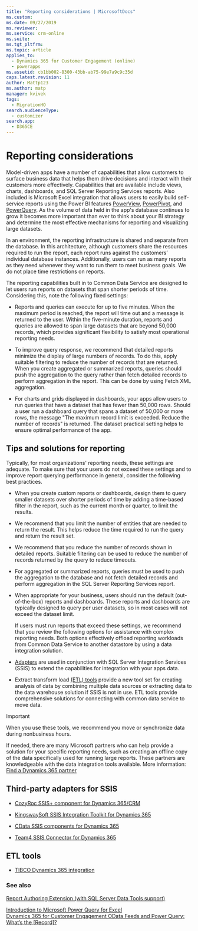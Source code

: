 ```yaml
---
title: "Reporting considerations | MicrosoftDocs"
ms.custom: 
ms.date: 09/27/2019
ms.reviewer: 
ms.service: crm-online
ms.suite: 
ms.tgt_pltfrm: 
ms.topic: article
applies_to: 
  - Dynamics 365 for Customer Engagement (online)
  - powerapps
ms.assetid: cb1bb002-8300-43bb-ab75-99e7a9c9c35d
caps.latest.revision: 11
author: Mattp123
ms.author: matp
manager: kvivek
tags: 
  - MigrationHO
search.audienceType: 
  - customizer
search.app: 
  - D365CE
---
```

# Reporting considerations

Model-driven apps have a number of capabilities that allow customers to surface business data that helps them drive decisions and interact with their customers more effectively.  Capabilities that are available include views, charts, dashboards, and SQL Server Reporting Services reports. Also included is Microsoft Excel integration that allows users to easily build self-service reports using the Power BI features [PowerView](https://support.office.com/article/power-view-overview-and-learning-5380e429-3ee0-4be2-97b7-64d7930020b6), [PowerPivot](https://support.office.com/article/power-pivot-overview-and-learning-f9001958-7901-4caa-ad80-028a6d2432ed), and [PowerQuery](https://support.office.com/article/power-query-overview-and-learning-ed614c81-4b00-4291-bd3a-55d80767f81d). As the volume of data held in the app's database continues to grow it becomes more important than ever to think about your BI strategy and determine the most effective mechanisms for reporting and visualizing large datasets.  
  
 In an environment, the reporting infrastructure is shared and separate from the database. In this architecture, although customers share the resources required to run the report, each report runs against the customers’ individual database instances.  Additionally, users can run as many reports as they need whenever they want to run them to meet business goals.  We do not place time restrictions on reports.  
  
 The reporting capabilities built in to Common Data Service are designed to let users run reports on datasets that span shorter periods of time. Considering this, note the following fixed settings:  
  
- Reports and queries can execute for up to five minutes. When the maximum period is reached, the report will time out and a message is returned to the user. Within the five-minute duration, reports and queries are allowed to span large datasets that are beyond 50,000 records, which provides significant flexibility to satisfy most operational reporting needs.  
  
- To improve query response, we recommend that detailed reports minimize the display of large numbers of records. To do this, apply suitable filtering to reduce the number of records that are returned. When you create aggregated or summarized reports, queries should push the aggregation to the query rather than fetch detailed records to perform aggregation in the report.  This can be done by using Fetch XML aggregation. <!-- More information: [Use FetchXML aggregation](../developer/use-fetchxml-aggregation.md)  -->
  
- For charts and grids displayed in dashboards, your apps allow users to run queries that have a dataset that has fewer than 50,000 rows. Should a user run a dashboard query that spans a dataset of 50,000 or more rows, the message "The maximum record limit is exceeded. Reduce the number of records" is returned.  The dataset practical setting helps to ensure optimal performance of the app.  
 
  
<a name="BKMK_ReportTips"></a>   
## Tips and solutions for reporting  
 Typically, for most organizations' reporting needs, these settings are adequate. To make sure that your users do not exceed these settings and to improve report querying performance in general, consider the following best practices.  
  
- When you create custom reports or dashboards, design them to query smaller datasets over shorter periods of time by adding a time-based filter in the report, such as the current month or quarter, to limit the results.  
  
- We recommend that you limit the number of entities that are needed to return the result. This helps reduce the time required to run the query and return the result set.  
  
- We recommend that you reduce the number of records shown in detailed reports. Suitable filtering can be used to reduce the number of records returned by the query to reduce timeouts.  
  
- For aggregated or summarized reports, queries must be used to push the aggregation to the database and not fetch detailed records and perform aggregation in the SQL Server Reporting Services report.  
  
- When appropriate for your business, users should run the default (out-of-the-box) reports and dashboards. These reports and dashboards are typically designed to query per user datasets, so in most cases will not exceed the dataset limit.  
  
  If users must run reports that exceed these settings, we recommend that you review the following options for assistance with complex reporting needs. Both options effectively offload reporting workloads from Common Data Service to another datastore by using a data integration solution.  
  
- [Adapters](reporting-considerations.md#BKMK_ThirdPartyAdapt) are used in conjunction with SQL Server Integration Services (SSIS) to extend the capabilities for integration with your apps data.  
  
- Extract transform load [(ETL) tools](reporting-considerations.md#BKMK_ETL) provide a new tool set for creating analysis of data by combining multiple data sources or extracting data to the data warehouse solution if SSIS is not in use. ETL tools provide comprehensive solutions for connecting with common data service to move data.  
  
> [!IMPORTANT]
>  When you use these tools, we recommend you move or synchronize data during nonbusiness hours.  
  
 If needed, there are many Microsoft partners who can help provide a solution for your specific reporting needs, such as creating an offline copy of the data specifically used for running large reports.  These partners are knowledgeable with the data integration tools available. More information: [Find a Dynamics 365 partner](https://dynamics.microsoft.com/partners/find-a-partner/)  
  
<a name="BKMK_ThirdPartyAdapt"></a>   
## Third-party adapters for SSIS  
  
-   [CozyRoc SSIS+ component for Dynamics 365/CRM](https://www.cozyroc.com/ssis/dynamics-crm)  
  
-   [KingswaySoft SSIS Integration Toolkit for Dynamics 365](https://www.kingswaysoft.com/products/ssis-integration-toolkit-for-microsoft-dynamics-365)  
  
-   [CData SSIS components for Dynamics 365](https://www.cdata.com/ssis/components/)  
  
-   [Team4 SSIS Connector for Dynamics 365](https://www.team4.de/microsoft-dynamics-365-crm/)  
  
<!--    [PragmaticWorks TaskFactory SSIS Source/Destination for Dynamics CRM](https://pragmaticworks.com/Products/Task-Factory/Features/DynamicsCRMSource.aspx)  -->
  
<a name="BKMK_ETL"></a>   
## ETL tools  
  
-   [TIBCO Dynamics 365 integration](https://www.tibco.com/solutions/microsoft-dynamics-365-integration)  <br />
  
<!--   [Productivity tools from Informatica](https://community.informatica.com/community/search.jspa?peopleEnabled=true&userID=&containerType=14&container=2002&spotlight=true&resultTypes=solution&q=dynamics+CRM)  -->
  
### See also  
 [Report Authoring Extension (with SQL Server Data Tools support)](https://www.microsoft.com/download/details.aspx?id=45013) <br />
  
 [Introduction to Microsoft Power Query for Excel](https://office.microsoft.com/en-ca/excel-help/introduction-to-microsoft-power-query-for-excel-HA104003940.aspx?CTT=5&origin=HA104003813)   <br />
 [Dynamics 365 for Customer Engagement OData Feeds and Power Query: What’s the &#91;Record&#93;?](https://community.dynamics.com/crm/b/survivingcrm/archive/2014/02/16/dynamics-crm-odata-feeds-and-power-query-what-s-the-record.aspx)   <br />
 


